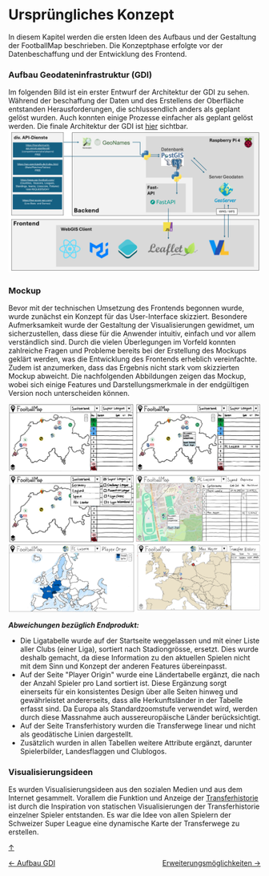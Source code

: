 # Ursprüngliches Konzept
<a id="top"></a>

In diesem Kapitel werden die ersten Ideen des Aufbaus und der Gestaltung der FootballMap beschrieben. Die Konzeptphase erfolgte vor der Datenbeschaffung und der Entwicklung des Frontend.

### Aufbau Geodateninfrastruktur (GDI)
<div id="gdi"></div>

Im folgenden Bild ist ein erster Entwurf der Architektur der GDI zu sehen. Während der beschaffung der Daten und des Erstellens der Oberfläche entstanden Herausforderungen, die schlussendlich anders als geplant gelöst wurden. Auch konnten einige Prozesse einfacher als geplant gelöst werden. Die finale Architektur der GDI ist [hier](#gdi-final) sichtbar.
![GDI Konzept](Bilder/GDI_Architektur_konzept.png)

### Mockup

Bevor mit der technischen Umsetzung des Frontends begonnen wurde, wurde zunächst ein Konzept für das User-Interface skizziert. Besondere Aufmerksamkeit wurde der Gestaltung der Visualisierungen gewidmet, um sicherzustellen, dass diese für die Anwender intuitiv, einfach und vor allem verständlich sind. Durch die vielen Überlegungen im Vorfeld konnten zahlreiche Fragen und Probleme bereits bei der Erstellung des Mockups geklärt werden, was die Entwicklung des Frontends erheblich vereinfachte. Zudem ist anzumerken, dass das Ergebnis nicht stark vom skizzierten Mockup abweicht. Die nachfolgenden Abbildungen zeigen das Mockup, wobei sich einige Features und Darstellungsmerkmale in der endgültigen Version noch unterscheiden können.

![mockup2](Bilder/mockup2.png)
![mockup1](Bilder/mockup1.png)

***Abweichungen bezüglich Endprodukt:***
- Die Ligatabelle wurde auf der Startseite weggelassen und mit einer Liste aller Clubs (einer Liga), sortiert nach Stadiongrösse, ersetzt. Dies wurde deshalb gemacht, da diese Information zu den aktuellen Spielen nicht mit dem Sinn und Konzept der anderen Features übereinpasst.
- Auf der Seite "Player Origin" wurde eine Ländertabelle ergänzt, die nach der Anzahl Spieler pro Land sortiert ist. Diese Ergänzung sorgt einerseits für ein konsistentes Design über alle Seiten hinweg und gewährleistet andererseits, dass alle Herkunftsländer in der Tabelle erfasst sind. Da Europa als Standardzoomstufe verwendet wird, werden durch diese Massnahme auch aussereuropäische Länder berücksichtigt.
- Auf der Seite Transferhistory wurden die Transferwege linear und nicht als geodätische Linien dargestellt.
- Zusätzlich wurden in allen Tabellen weitere Attribute ergänzt, darunter Spielerbilder, Landesflaggen und Clublogos.


### Visualisierungsideen
Es wurden Visualisierungsideen aus den sozialen Medien und aus dem Internet gesammelt. Vorallem die Funktion und Anzeige der [Transferhistorie](funktionen.md#transfer-history) ist durch die Inspiration von statischen Visualisierungen der Transferhistorie einzelner Spieler entstanden. Es war die Idee von allen Spielern der Schweizer Super League eine dynamische Karte der Transferwege zu erstellen.


[↑](#top)


<div style="display: flex; justify-content: space-between;">
  <div>
    <a href="aufbauGDI.md">← Aufbau GDI</a>
  </div>
  <div>
    <a href="ausblick.md">Erweiterungsmöglichkeiten →</a>
  </div>
</div>